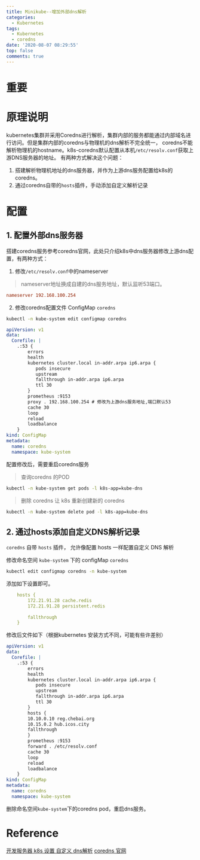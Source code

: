 ```yaml
---
title: Minikube--增加外部dns解析
categories:
  - Kubernetes
tags:
  - Kubernetes
  - coredns
date: '2020-08-07 08:29:55'
top: false
comments: true
---
```


# 重要

# 原理说明
kubernetes集群并采用Coredns进行解析，集群内部的服务都能通过内部域名进行访问。但是集群内部的coredns与物理机的dns解析不完全统一，
coredns不能解析物理机的hostname。k8s-coredns默认配置从本机`/etc/resolv.conf`获取上游DNS服务器的地址。
有两种方式解决这个问题：
1. 搭建解析物理机地址的dns服务器，并作为上游dns服务配置给k8s的coredns。
2. 通过coredns自带的`hosts`插件，手动添加自定义解析记录

# 配置
## 1. 配置外部dns服务器
搭建coredns服务参考coredns官网，此处只介绍k8s中dns服务器修改上游dns配置，有两种方式：
1. 修改`/etc/resolv.conf`中的nameserver
> nameserver地址换成自建的dns服务地址，默认监听53端口。
```conf
nameserver 192.168.100.254
```
2. 修改coredns配置文件 ConfigMap `coredns`
```bash
kubectl -n kube-system edit configmap coredns
```

```yaml
apiVersion: v1
data:
  Corefile: |
    .:53 {
        errors
        health
        kubernetes cluster.local in-addr.arpa ip6.arpa {
           pods insecure
           upstream
           fallthrough in-addr.arpa ip6.arpa
           ttl 30
        }
        prometheus :9153
        proxy . 192.168.100.254 # 修改为上游dns服务地址,端口默认53
        cache 30
        loop
        reload
        loadbalance
    }
kind: ConfigMap
metadata:
  name: coredns
  namespace: kube-system
```


配置修改后，需要重启coredns服务
> 查询coredns 的POD
```bash
kubectl -n kube-system get pods -l k8s-app=kube-dns
```
> 删除 coredns 让 k8s 重新创建新的 coredns
```bash
kubectl -n kube-system delete pod -l k8s-app=kube-dns
```

## 2. 通过hosts添加自定义DNS解析记录
`coredns` 自带 `hosts` 插件， 允许像配置 hosts 一样配置自定义 DNS 解析

修改命名空间 `kube-system` 下的 configMap `coredns` 
```bash
kubectl edit configmap coredns -n kube-system
```

添加如下设置即可。
```yaml
    hosts {
        172.21.91.28 cache.redis
        172.21.91.28 persistent.redis
          
        fallthrough
    }
```
修改后文件如下（根据kubernetes 安装方式不同，可能有些许差别）
```yaml
apiVersion: v1
data:
  Corefile: |
    .:53 {
        errors
        health
        kubernetes cluster.local in-addr.arpa ip6.arpa {
           pods insecure
           upstream
           fallthrough in-addr.arpa ip6.arpa
           ttl 30
        }
        hosts {
        10.10.0.10 reg.chebai.org
        10.15.0.2 hub.icos.city
        fallthrough
        }
        prometheus :9153
        forward . /etc/resolv.conf
        cache 30
        loop
        reload
        loadbalance
    }
kind: ConfigMap
metadata:
  name: coredns
  namespace: kube-system
```
删除命名空间`kube-system`下的coredns pod，重启dns服务。

# Reference
[开发服务器 k8s 设置 自定义 dns解析](https://blog.csdn.net/fenglailea/article/details/100577403)
[coredns 官网](https://coredns.io/)
